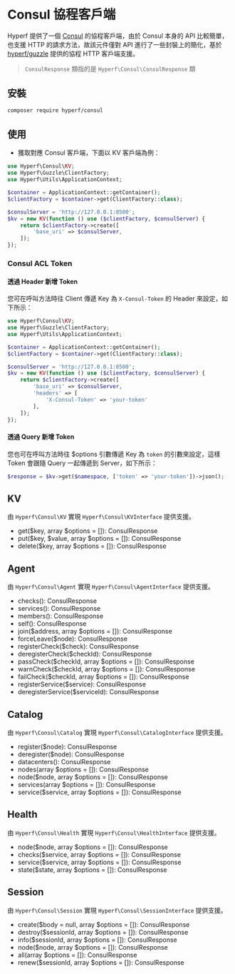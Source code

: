 # Consul 協程客戶端

Hyperf 提供了一個 [Consul](https://www.consul.io/api/index.html) 的協程客戶端，由於 Consul 本身的 API 比較簡單，也支援 HTTP 的請求方法，故該元件僅對 API 進行了一些封裝上的簡化，基於 [hyperf/guzzle](https://github.com/hyperf/guzzle) 提供的協程 HTTP 客戶端支援。

> `ConsulResponse` 類指的是 `Hyperf\Consul\ConsulResponse` 類

## 安裝

```bash
composer require hyperf/consul
```

## 使用

- 獲取對應 Consul 客戶端，下面以 KV 客戶端為例：

```php
use Hyperf\Consul\KV;
use Hyperf\Guzzle\ClientFactory;
use Hyperf\Utils\ApplicationContext;

$container = ApplicationContext::getContainer();
$clientFactory = $container->get(ClientFactory::class);

$consulServer = 'http://127.0.0.1:8500';
$kv = new KV(function () use ($clientFactory, $consulServer) {
    return $clientFactory->create([
        'base_uri' => $consulServer,
    ]);
});
```

### Consul ACL Token

#### 透過 Header 新增 Token

您可在呼叫方法時往 Client 傳遞 Key 為 `X-Consul-Token` 的 Header 來設定，如下所示：

```php
use Hyperf\Consul\KV;
use Hyperf\Guzzle\ClientFactory;
use Hyperf\Utils\ApplicationContext;

$container = ApplicationContext::getContainer();
$clientFactory = $container->get(ClientFactory::class);

$consulServer = 'http://127.0.0.1:8500';
$kv = new KV(function () use ($clientFactory, $consulServer) {
    return $clientFactory->create([
        'base_uri' => $consulServer,
        'headers' => [
            'X-Consul-Token' => 'your-token'
        ],
    ]);
});
```

#### 透過 Query 新增 Token

您也可在呼叫方法時往 $options 引數傳遞 Key 為 `token` 的引數來設定，這樣 Token 會跟隨 Query 一起傳遞到 Server，如下所示：

```php
$response = $kv->get($namespace, ['token' => 'your-token'])->json();
```

## KV

由 `Hyperf\Consul\KV` 實現 `Hyperf\Consul\KVInterface` 提供支援。

- get($key, array $options = []): ConsulResponse
- put($key, $value, array $options = []): ConsulResponse
- delete($key, array $options = []): ConsulResponse

## Agent

由 `Hyperf\Consul\Agent` 實現 `Hyperf\Consul\AgentInterface` 提供支援。

- checks(): ConsulResponse
- services(): ConsulResponse
- members(): ConsulResponse
- self(): ConsulResponse
- join($address, array $options = []): ConsulResponse
- forceLeave($node): ConsulResponse
- registerCheck($check): ConsulResponse
- deregisterCheck($checkId): ConsulResponse
- passCheck($checkId, array $options = []): ConsulResponse
- warnCheck($checkId, array $options = []): ConsulResponse
- failCheck($checkId, array $options = []): ConsulResponse
- registerService($service): ConsulResponse
- deregisterService($serviceId): ConsulResponse

## Catalog

由 `Hyperf\Consul\Catalog` 實現 `Hyperf\Consul\CatalogInterface` 提供支援。

- register($node): ConsulResponse
- deregister($node): ConsulResponse
- datacenters(): ConsulResponse
- nodes(array $options = []): ConsulResponse
- node($node, array $options = []): ConsulResponse
- services(array $options = []): ConsulResponse
- service($service, array $options = []): ConsulResponse

## Health

由 `Hyperf\Consul\Health` 實現 `Hyperf\Consul\HealthInterface` 提供支援。

- node($node, array $options = []): ConsulResponse
- checks($service, array $options = []): ConsulResponse
- service($service, array $options = []): ConsulResponse
- state($state, array $options = []): ConsulResponse

## Session

由 `Hyperf\Consul\Session` 實現 `Hyperf\Consul\SessionInterface` 提供支援。

- create($body = null, array $options = []): ConsulResponse
- destroy($sessionId, array $options = []): ConsulResponse
- info($sessionId, array $options = []): ConsulResponse
- node($node, array $options = []): ConsulResponse
- all(array $options = []): ConsulResponse
- renew($sessionId, array $options = []): ConsulResponse